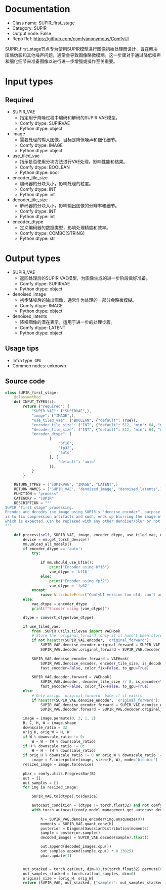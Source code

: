 
# Documentation
- Class name: SUPIR_first_stage
- Category: SUPIR
- Output node: False
- Repo Ref: https://github.com/comfyanonymous/ComfyUI

SUPIR_first_stage节点专为使用SUPIR模型进行图像初始处理而设计，旨在解决压缩伪影和其他噪声问题，通常会导致图像略微模糊。这一步骤对于通过降低噪声和细化细节来准备图像以进行进一步增强或操作至关重要。

# Input types
## Required
- SUPIR_VAE
    - 指定用于降噪过程中编码和解码的SUPIR VAE模型。
    - Comfy dtype: SUPIRVAE
    - Python dtype: object
- image
    - 需要处理的输入图像，目标是降低噪声和细化细节。
    - Comfy dtype: IMAGE
    - Python dtype: object
- use_tiled_vae
    - 指示是否使用分块方法进行VAE处理，影响性能和结果。
    - Comfy dtype: BOOLEAN
    - Python dtype: bool
- encoder_tile_size
    - 编码器的分块大小，影响处理的粒度。
    - Comfy dtype: INT
    - Python dtype: int
- decoder_tile_size
    - 解码器的分块大小，影响输出图像的分辨率和细节。
    - Comfy dtype: INT
    - Python dtype: int
- encoder_dtype
    - 定义编码器的数据类型，影响处理精度和效率。
    - Comfy dtype: COMBO[STRING]
    - Python dtype: str

# Output types
- SUPIR_VAE
    - 返回处理后的SUPIR VAE模型，为图像生成的进一步阶段做好准备。
    - Comfy dtype: SUPIRVAE
    - Python dtype: object
- denoised_image
    - 初步降噪后的输出图像，通常作为处理的一部分会略微模糊。
    - Comfy dtype: IMAGE
    - Python dtype: object
- denoised_latents
    - 降噪图像的潜在表示，适用于进一步的处理步骤。
    - Comfy dtype: LATENT
    - Python dtype: object


## Usage tips
- Infra type: `GPU`
- Common nodes: unknown


## Source code
```python
class SUPIR_first_stage:
    @classmethod
    def INPUT_TYPES(s):
        return {"required": {
            "SUPIR_VAE": ("SUPIRVAE",),
            "image": ("IMAGE",),
            "use_tiled_vae": ("BOOLEAN", {"default": True}),
            "encoder_tile_size": ("INT", {"default": 512, "min": 64, "max": 8192, "step": 64}),
            "decoder_tile_size": ("INT", {"default": 512, "min": 64, "max": 8192, "step": 64}),
            "encoder_dtype": (
                    [
                        'bf16',
                        'fp32',
                        'auto'
                    ], {
                        "default": 'auto'
                    }),
            }
        }

    RETURN_TYPES = ("SUPIRVAE", "IMAGE", "LATENT",)
    RETURN_NAMES = ("SUPIR_VAE", "denoised_image", "denoised_latents",)
    FUNCTION = "process"
    CATEGORY = "SUPIR"
    DESCRIPTION = """
SUPIR "first stage" processing.
Encodes and decodes the image using SUPIR's "denoise_encoder", purpose  
is to fix compression artifacts and such, ends up blurring the image often  
which is expected. Can be replaced with any other denoiser/blur or not used at all.
"""

    def process(self, SUPIR_VAE, image, encoder_dtype, use_tiled_vae, encoder_tile_size, decoder_tile_size):
        device = mm.get_torch_device()
        mm.unload_all_models()
        if encoder_dtype == 'auto':
            try:
                
                if mm.should_use_bf16():
                    print("Encoder using bf16")
                    vae_dtype = 'bf16'
                else:
                    print("Encoder using fp32")
                    vae_dtype = 'fp32'
            except:
                raise AttributeError("ComfyUI version too old, can't autodetect properly. Set your dtypes manually.")
        else:
            vae_dtype = encoder_dtype
            print(f"Encoder using {vae_dtype}")

        dtype = convert_dtype(vae_dtype)

        if use_tiled_vae:
            from .SUPIR.utils.tilevae import VAEHook
            # Store the `original_forward` only if it hasn't been stored already
            if not hasattr(SUPIR_VAE.encoder, 'original_forward'):
                SUPIR_VAE.denoise_encoder.original_forward = SUPIR_VAE.denoise_encoder.forward
                SUPIR_VAE.decoder.original_forward = SUPIR_VAE.decoder.forward
                     
            SUPIR_VAE.denoise_encoder.forward = VAEHook(
                SUPIR_VAE.denoise_encoder, encoder_tile_size, is_decoder=False, fast_decoder=False,
                fast_encoder=False, color_fix=False, to_gpu=True)
            
            SUPIR_VAE.decoder.forward = VAEHook(
                SUPIR_VAE.decoder, decoder_tile_size // 8, is_decoder=True, fast_decoder=False,
                fast_encoder=False, color_fix=False, to_gpu=True)
        else:
            # Only assign `original_forward` back if it exists
            if hasattr(SUPIR_VAE.denoise_encoder, 'original_forward'):
                SUPIR_VAE.denoise_encoder.forward = SUPIR_VAE.denoise_encoder.original_forward
                SUPIR_VAE.decoder.forward = SUPIR_VAE.decoder.original_forward

        image = image.permute(0, 3, 1, 2)
        B, C, H, W = image.shape
        downscale_ratio = 32
        orig_H, orig_W = H, W
        if W % downscale_ratio != 0:
            W = W - (W % downscale_ratio)
        if H % downscale_ratio != 0:
            H = H - (H % downscale_ratio)
        if orig_H % downscale_ratio != 0 or orig_W % downscale_ratio != 0:
            image = F.interpolate(image, size=(H, W), mode="bicubic")
        resized_image = image.to(device)
        
        pbar = comfy.utils.ProgressBar(B)
        out = []
        out_samples = []
        for img in resized_image:

            SUPIR_VAE.to(dtype).to(device)

            autocast_condition = (dtype != torch.float32) and not comfy.model_management.is_device_mps(device)
            with torch.autocast(comfy.model_management.get_autocast_device(device), dtype=dtype) if autocast_condition else nullcontext():
                
                h = SUPIR_VAE.denoise_encoder(img.unsqueeze(0))
                moments = SUPIR_VAE.quant_conv(h)
                posterior = DiagonalGaussianDistribution(moments)
                sample = posterior.sample()
                decoded_images = SUPIR_VAE.decode(sample).float()

                out.append(decoded_images.cpu())
                out_samples.append(sample.cpu() * 0.13025)
                pbar.update(1)


        out_stacked = torch.cat(out, dim=0).to(torch.float32).permute(0, 2, 3, 1)
        out_samples_stacked = torch.cat(out_samples, dim=0)
        original_size = [orig_H, orig_W]
        return (SUPIR_VAE, out_stacked, {"samples": out_samples_stacked, "original_size": original_size},)

```
